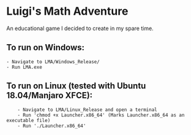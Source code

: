 # Luigi's Math Adventure
An educational game I decided to create in my spare time. 

## To run on Windows: 
	- Navigate to LMA/Windows_Release/ 
	- Run LMA.exe 

## To run on Linux (tested with Ubuntu 18.04/Manjaro XFCE): 
		- Navigate to LMA/Linux_Release and open a terminal 
		- Run 'chmod +x Launcher.x86_64' (Marks Launcher.x86_64 as an executable file) 
		- Run './Launcher.x86_64' 

